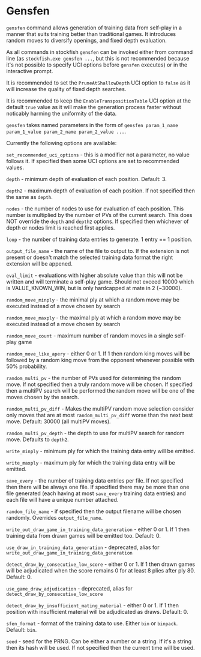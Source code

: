 # Gensfen

`gensfen` command allows generation of training data from self-play in a manner that suits training better than traditional games. It introduces random moves to diversify openings, and fixed depth evaluation.

As all commands in stockfish `gensfen` can be invoked either from command line (as `stockfish.exe gensfen ...`, but this is not recommended because it's not possible to specify UCI options before `gensfen` executes) or in the interactive prompt.

It is recommended to set the `PruneAtShallowDepth` UCI option to `false` as it will increase the quality of fixed depth searches.

It is recommended to keep the `EnableTranspositionTable` UCI option at the default `true` value as it will make the generation process faster without noticably harming the uniformity of the data.

`gensfen` takes named parameters in the form of `gensfen param_1_name param_1_value param_2_name param_2_value ...`.

Currently the following options are available:

`set_recommended_uci_options` - this is a modifier not a parameter, no value follows it. If specified then some UCI options are set to recommended values.

`depth` - minimum depth of evaluation of each position. Default: 3.

`depth2` - maximum depth of evaluation of each position. If not specified then the same as `depth`.

`nodes` - the number of nodes to use for evaluation of each position. This number is multiplied by the number of PVs of the current search. This does NOT override the `depth` and `depth2` options. If specified then whichever of depth or nodes limit is reached first applies.

`loop` - the number of training data entries to generate. 1 entry == 1 position.

`output_file_name` - the name of the file to output to. If the extension is not present or doesn't match the selected training data format the right extension will be appened.

`eval_limit` - evaluations with higher absolute value than this will not be written and will terminate a self-play game. Should not exceed 10000 which is VALUE_KNOWN_WIN, but is only hardcapped at mate in 2 (\~30000).

`random_move_minply` - the minimal ply at which a random move may be executed instead of a move chosen by search

`random_move_maxply` - the maximal ply at which a random move may be executed instead of a move chosen by search

`random_move_count` - maximum number of random moves in a single self-play game

`random_move_like_apery` - either 0 or 1. If 1 then random king moves will be followed by a random king move from the opponent whenever possible with 50% probability.

`random_multi_pv` - the number of PVs used for determining the random move. If not specified then a truly random move will be chosen. If specified then a multiPV search will be performed the random move will be one of the moves chosen by the search.

`random_multi_pv_diff` - Makes the multiPV random move selection consider only moves that are at most `random_multi_pv_diff` worse than the next best move. Default: 30000 (all multiPV moves).

`random_multi_pv_depth` - the depth to use for multiPV search for random move. Defaults to `depth2`.

`write_minply` - minimum ply for which the training data entry will be emitted.

`write_maxply` - maximum ply for which the training data entry will be emitted.

`save_every` - the number of training data entries per file. If not specified then there will be always one file. If specified there may be more than one file generated (each having at most `save_every` training data entries) and each file will have a unique number attached.

`random_file_name` - if specified then the output filename will be chosen randomly. Overrides `output_file_name`.

`write_out_draw_game_in_training_data_generation` - either 0 or 1. If 1 then training data from drawn games will be emitted too. Default: 0.

`use_draw_in_training_data_generation` - deprecated, alias for `write_out_draw_game_in_training_data_generation`

`detect_draw_by_consecutive_low_score` - either 0 or 1. If 1 then drawn games will be adjudicated when the score remains 0 for at least 8 plies after ply 80. Default: 0.

`use_game_draw_adjudication` - deprecated, alias for `detect_draw_by_consecutive_low_score`

`detect_draw_by_insufficient_mating_material` - either 0 or 1. If 1 then position with insufficient material will be adjudicated as draws. Default: 0.

`sfen_format` - format of the training data to use. Either `bin` or `binpack`. Default: `bin`.

`seed` - seed for the PRNG. Can be either a number or a string. If it's a string then its hash will be used. If not specified then the current time will be used.
